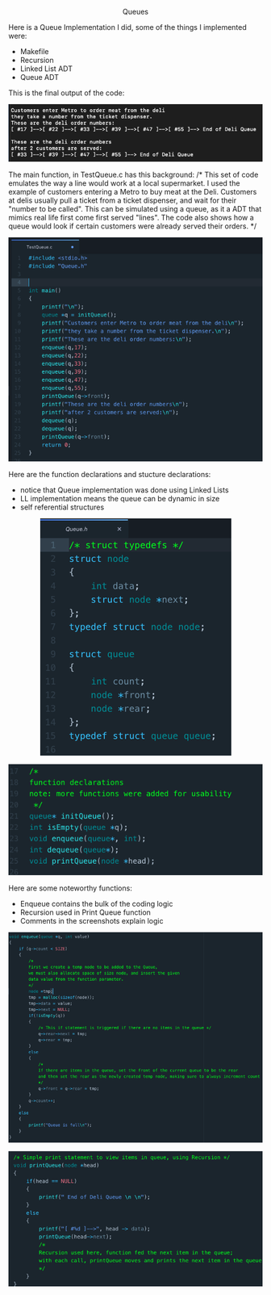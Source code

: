 <p align="center">
  Queues
</p>

Here is a Queue Implementation I did, some of the things I implemented were:
  - Makefile 
  - Recursion 
  - Linked List ADT 
  - Queue ADT

This is the final output of the code:

<p align="center">
  <img src="images/final.png">
</p>

The main function, in TestQueue.c has this background:
/*
    This set of code emulates the way a line would work at a local supermarket.
    I used the example of customers entering a Metro to buy meat at the Deli.
    Customers at delis usually pull a ticket from a ticket dispenser, and wait for
    their "number to be called". This can be simulated using a queue, as it a ADT that mimics
    real life first come first served "lines". The code also shows how a queue would look if
    certain customers were already served their orders.
*/

<p align="center">
  <img src="images/main.png">
</p>

Here are the function declarations and stucture declarations:
- notice that Queue implementation was done using Linked Lists
- LL implementation means the queue can be dynamic in size 
- self referential structures

<p align="center">
  <img src="images/structs.png">
</p>

<p align="center">
  <img src="images/declarations.png">
</p>

Here are some noteworthy functions:
- Enqueue contains the bulk of the coding logic 
- Recursion used in Print Queue function 
- Comments in the screenshots explain logic

<p align="center">
  <img src="images/enqueue.png">
</p>

<p align="center">
  <img src="images/recursion.png">
</p>




  
  
